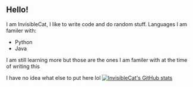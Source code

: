 ## Hello!
I am InvisibleCat, I like to write code and do random stuff.
Languages I am familer with:
  - Python
  - Java
 
 I am still learning more but those are the ones I am familer with at the time of writing this
 
 I have no idea what else to put here lol
 [![InvisibleCat's GitHub stats](https://github-readme-stats.vercel.app/api?username=InvisibleCatA1)](https://github.com/anuraghazra/github-readme-stats)

<!---
InvisibleCatA1/InvisibleCatA1 is a ✨ special ✨ repository because its `README.md` (this file) appears on your GitHub profile.
You can click the Preview link to take a look at your changes.
--->
